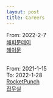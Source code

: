 ```yaml
---
layout: post
title: Careers
---
```


From: 2022-2-7<br />
[해피문데이](https://happymoonday.com/)<br />
[헤이문](https://apps.apple.com/kr/app/%ED%97%A4%EC%9D%B4%EB%AC%B8-%EC%9B%94%EA%B2%BD%EA%B4%80%EB%A6%AC-%EC%95%B1/id1477295943)<br/><br/>

From: 2021-1-15<br />
To: 2022-1-28<br />
[RocketPunch](https://www.rocketpunch.com/)<br />
[집무실](https://apps.apple.com/kr/app/%EC%A7%91%EB%AC%B4%EC%8B%A4-%EC%A7%91-%EA%B7%BC%EC%B2%98-%EC%82%AC%EB%AC%B4%EC%8B%A4/id1525243148)<br />
